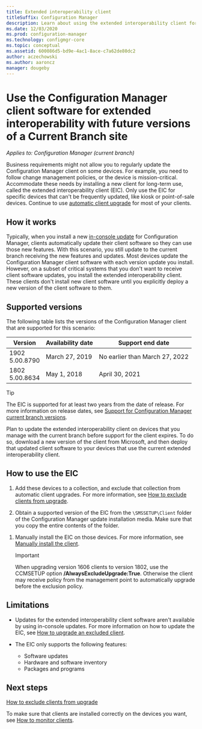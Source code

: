 ```yaml
---
title: Extended interoperability client
titleSuffix: Configuration Manager
description: Learn about using the extended interoperability client for long-term support of a static Configuration Manager client with a current branch site.
ms.date: 12/03/2020
ms.prod: configuration-manager
ms.technology: configmgr-core
ms.topic: conceptual
ms.assetid: 600086d5-bd9e-4ac1-8ace-c7a62de80dc2
author: aczechowski
ms.author: aaroncz
manager: dougeby
---
```


# Use the Configuration Manager client software for extended interoperability with future versions of a Current Branch site

*Applies to: Configuration Manager (current branch)*

Business requirements might not allow you to regularly update the Configuration Manager client on some devices. For example, you need to follow change management policies, or the device is mission-critical. Accommodate these needs by installing a new client for long-term use, called the extended interoperability client (EIC). Only use the EIC for specific devices that can't be frequently updated, like kiosk or point-of-sale devices. Continue to use [automatic client upgrade](../clients/manage/upgrade/upgrade-clients-for-windows-computers.md#bkmk_autoupdate) for most of your clients.

## How it works

Typically, when you install a new [in-console update](../servers/manage/install-in-console-updates.md) for Configuration Manager, clients automatically update their client software so they can use those new features. With this scenario, you still update to the current branch receiving the new features and updates. Most devices update the Configuration Manager client software with each version update you install. However, on a subset of critical systems that you don't want to receive client software updates, you install the extended interoperability client. These clients don't install new client software until you explicitly deploy a new version of the client software to them.

## Supported versions

The following table lists the versions of the Configuration Manager client that are supported for this scenario:

| Version | Availability date | Support end date |
|---------|---------|---------|
| 1902<br/>5.00.8790 | March 27, 2019 | No earlier than March 27, 2022 |
| 1802<br/>5.00.8634 | May 1, 2018 | April 30, 2021 |

> [!TIP]  
> The EIC is supported for at least two years from the date of release. For more information on release dates, see [Support for Configuration Manager current branch versions](../servers/manage/current-branch-versions-supported.md).  

Plan to update the extended interoperability client on devices that you manage with the current branch before support for the client expires. To do so, download a new version of the client from Microsoft, and then deploy that updated client software to your devices that use the current extended interoperability client.

## How to use the EIC

1. Add these devices to a collection, and exclude that collection from automatic client upgrades. For more information, see [How to exclude clients from upgrade](../clients/manage/upgrade/exclude-clients-windows.md).  

1. Obtain a supported version of the EIC from the `\SMSSETUP\Client` folder of the Configuration Manager update installation media. Make sure that you copy the entire contents of the folder.  

<!--
    > [!TIP]
    > To find Configuration Manager media in the [Volume Licensing Service Center](https://www.microsoft.com/Licensing/servicecenter/Downloads/DownloadsAndKeys.aspx) (VLSC), go to the **Downloads and Keys** tab, and search for **Microsoft Endpoint Configmgr (current branch)**.
-->

1. Manually install the EIC on those devices. For more information, see [Manually install the client](../clients/deploy/deploy-clients-to-windows-computers.md#BKMK_Manual).  

    > [!Important]  
    > When upgrading version 1606 clients to version 1802, use the CCMSETUP option **/AlwaysExcludeUpgrade:True**. Otherwise the client may receive policy from the management point to automatically upgrade before the exclusion policy.  

## Limitations

- Updates for the extended interoperability client software aren't available by using in-console updates. For more information on how to update the EIC, see [How to upgrade an excluded client](../clients/manage/upgrade/exclude-clients-windows.md#bkmk_override).  

- The EIC only supports the following features:  

  - Software updates  
  - Hardware and software inventory
  - Packages and programs

## Next steps

[How to exclude clients from upgrade](../clients/manage/upgrade/exclude-clients-windows.md)

To make sure that clients are installed correctly on the devices you want, see [How to monitor clients](../clients/manage/monitor-clients.md).
